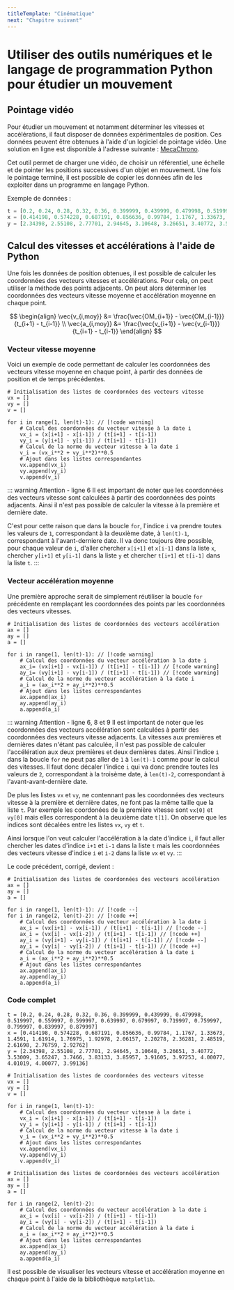 ```yaml
---
titleTemplate: "Cinématique"
next: "Chapitre suivant"
---
```


# Utiliser des outils numériques et le langage de programmation Python pour étudier un mouvement

## Pointage vidéo

Pour étudier un mouvement et notamment déterminer les vitesses et accélérations, il faut disposer de données expérimentales de position. Ces données peuvent être obtenues à l'aide d'un logiciel de pointage vidéo. Une solution en ligne est disponible à l'adresse suivante : [MecaChrono](https://www.eleves.online/MecaChrono/index.php?A=7&B=0&C=0&D=1&E=132&H=-1767820891&lang=fr).

Cet outil permet de charger une vidéo, de choisir un référentiel, une échelle et de pointer les positions successives d'un objet en mouvement. Une fois le pointage terminé, il est possible de copier les données afin de les exploiter dans un programme en langage Python.

Exemple de données :

```python
t = [0.2, 0.24, 0.28, 0.32, 0.36, 0.399999, 0.439999, 0.479998, 0.519997, 0.559997, 0.599997, 0.639997, 0.679997, 0.719997, 0.759997, 0.799997, 0.839997, 0.879997]
x = [0.414198, 0.574228, 0.687191, 0.856636, 0.99784, 1.1767, 1.33673, 1.4591, 1.61914, 1.76975, 1.92978, 2.06157, 2.20278, 2.36281, 2.48519, 2.61698, 2.76759, 2.92762]
y = [2.34398, 2.55108, 2.77701, 2.94645, 3.10648, 3.26651, 3.40772, 3.53009, 3.65247, 3.7466, 3.83133, 3.85957, 3.91605, 3.97253, 4.00077, 4.01019, 4.00077, 3.99136]
```

## Calcul des vitesses et accélérations à l'aide de Python

Une fois les données de position obtenues, il est possible de calculer les coordonnées des vecteurs vitesses et accélérations. Pour cela, on peut utiliser la méthode des points adjacents. On peut alors déterminer les coordonnées des vecteurs vitesse moyenne et accélération moyenne en chaque point.

$$
\begin{align}
\vec{v_{i,moy}} &= \frac{\vec{OM_{i+1}} - \vec{OM_{i-1}}}{t_{i+1} - t_{i-1}} \\
\vec{a_{i,moy}} &= \frac{\vec{v_{i+1}} - \vec{v_{i-1}}}{t_{i+1} - t_{i-1}}
\end{align}
$$

### Vecteur vitesse moyenne

Voici un exemple de code permettant de calculer les coordonnées des vecteurs vitesse moyenne en chaque point, à partir des données de position et de temps précédentes.

```python:line-numbers {1}
# Initialisation des listes de coordonnées des vecteurs vitesse
vx = []
vy = []
v = []

for i in range(1, len(t)-1): // [!code warning]
    # Calcul des coordonnées du vecteur vitesse à la date i
    vx_i = (x[i+1] - x[i-1]) / (t[i+1] - t[i-1])
    vy_i = (y[i+1] - y[i-1]) / (t[i+1] - t[i-1])
    # Calcul de la norme du vecteur vitesse à la date i
    v_i = (vx_i**2 + vy_i**2)**0.5
    # Ajout dans les listes correspondantes
    vx.append(vx_i)
    vy.append(vy_i)
    v.append(v_i)

```

::: warning Attention - ligne 6
Il est important de noter que les coordonnées des vecteurs vitesse sont calculées à partir des coordonnées des points adjacents. Ainsi il n'est pas possible de calculer la vitesse à la première et dernière date.

C'est pour cette raison que dans la boucle `for`, l'indice `i` va prendre toutes les valeurs de `1`, correspondant à la deuxième date, à `len(t)-1`, correspondant à l'avant-derniere date. Il va donc toujours être possible, pour chaque valeur de `i`, d'aller chercher `x[i+1]` et `x[i-1]` dans la liste `x`, chercher `y[i+1]` et `y[i-1]` dans la liste `y` et chercher `t[i+1]` et `t[i-1]` dans la liste `t`.
:::

### Vecteur accélération moyenne

Une première approche serait de simplement réutiliser la boucle `for` précédente en remplaçant les coordonnées des points par les coordonnées des vecteurs vitesses.

```python:line-numbers {1}
# Initialisation des listes de coordonnées des vecteurs accélération
ax = []
ay = []
a = []

for i in range(1, len(t)-1): // [!code warning]
    # Calcul des coordonnées du vecteur accélération à la date i
    ax_i= (vx[i+1] - vx[i-1]) / (t[i+1] - t[i-1]) // [!code warning]
    ay_i= (vy[i+1] - vy[i-1]) / (t[i+1] - t[i-1]) // [!code warning]
    # Calcul de la norme du vecteur accélération à la date i
    a_i = (ax_i**2 + ay_i**2)**0.5
    # Ajout dans les listes correspondantes
    ax.append(ax_i)
    ay.append(ay_i)
    a.append(a_i)
```

::: warning Attention - ligne 6, 8 et 9
Il est important de noter que les coordonnées des vecteurs accélération sont calculées à partir des coordonnées des vecteurs vitesse adjacents. La vitesses aux premières et dernières dates n'étant pas calculée, il n'est pas possible de calculer l'accélération aux deux premières et deux dernières dates. Ainsi l'indice `i` dans la boucle `for` ne peut pas aller de `1` à `len(t)-1` comme pour le calcul des vitesses. Il faut donc décaler l'indice `i` qui va donc prendre toutes les valeurs de `2`, correspondant à la troisème date, à `len(t)-2`, correspondant à l'avant-avant-dernière date.

De plus les listes `vx` et `vy`, ne contennant pas les coordonnées des vecteurs vitesse à la première et dernière dates, ne font pas la même taille que la liste `t`. Par exemple les coordonées de la première vitesse sont `vx[0]` et `vy[0]` mais elles correspondent à la deuxième date `t[1]`. On observe que les indices sont décalées entre les listes `vx`, `vy` et `t`.

Ainsi lorsque l'on veut calculer l'accélération à la date d'indice `i`, il faut aller chercher les dates d'indice `i+1` et `i-1` dans la liste `t` mais les coordonnées des vecteurs vitesse d'indice `i` et `i-2` dans la liste `vx` et `vy`.
:::

Le code précédent, corrigé, devient :

```python:line-numbers {1}
# Initialisation des listes de coordonnées des vecteurs accélération
ax = []
ay = []
a = []

for i in range(1, len(t)-1): // [!code --]
for i in range(2, len(t)-2): // [!code ++]
    # Calcul des coordonnées du vecteur accélération à la date i
    ax_i = (vx[i+1] - vx[i-1]) / (t[i+1] - t[i-1]) // [!code --]
    ax_i = (vx[i] - vx[i-2]) / (t[i+1] - t[i-1]) // [!code ++]
    ay_i = (vy[i+1] - vy[i-1]) / (t[i+1] - t[i-1]) // [!code --]
    ay_i = (vy[i] - vy[i-2]) / (t[i+1] - t[i-1]) // [!code ++]
    # Calcul de la norme du vecteur accélération à la date i
    a_i = (ax_i**2 + ay_i**2)**0.5
    # Ajout dans les listes correspondantes
    ax.append(ax_i)
    ay.append(ay_i)
    a.append(a_i)
```

### Code complet

```python:line-numbers
t = [0.2, 0.24, 0.28, 0.32, 0.36, 0.399999, 0.439999, 0.479998, 0.519997, 0.559997, 0.599997, 0.639997, 0.679997, 0.719997, 0.759997, 0.799997, 0.839997, 0.879997]
x = [0.414198, 0.574228, 0.687191, 0.856636, 0.99784, 1.1767, 1.33673, 1.4591, 1.61914, 1.76975, 1.92978, 2.06157, 2.20278, 2.36281, 2.48519, 2.61698, 2.76759, 2.92762]
y = [2.34398, 2.55108, 2.77701, 2.94645, 3.10648, 3.26651, 3.40772, 3.53009, 3.65247, 3.7466, 3.83133, 3.85957, 3.91605, 3.97253, 4.00077, 4.01019, 4.00077, 3.99136]

# Initialisation des listes de coordonnées des vecteurs vitesse
vx = []
vy = []
v = []

for i in range(1, len(t)-1):
    # Calcul des coordonnées du vecteur vitesse à la date i
    vx_i = (x[i+1] - x[i-1]) / (t[i+1] - t[i-1])
    vy_i = (y[i+1] - y[i-1]) / (t[i+1] - t[i-1])
    # Calcul de la norme du vecteur vitesse à la date i
    v_i = (vx_i**2 + vy_i**2)**0.5
    # Ajout dans les listes correspondantes
    vx.append(vx_i)
    vy.append(vy_i)
    v.append(v_i)

# Initialisation des listes de coordonnées des vecteurs accélération
ax = []
ay = []
a = []

for i in range(2, len(t)-2):
    # Calcul des coordonnées du vecteur accélération à la date i
    ax_i = (vx[i] - vx[i-2]) / (t[i+1] - t[i-1])
    ay_i = (vy[i] - vy[i-2]) / (t[i+1] - t[i-1])
    # Calcul de la norme du vecteur accélération à la date i
    a_i = (ax_i**2 + ay_i**2)**0.5
    # Ajout dans les listes correspondantes
    ax.append(ax_i)
    ay.append(ay_i)
    a.append(a_i)
```

Il est possible de visualiser les vecteurs vitesse et accélération moyenne en chaque point à l'aide de la bibliothèque `matplotlib`.
